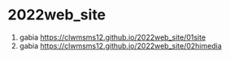 # 2022web_site
1. gabia https://clwmsms12.github.io/2022web_site/01site
1. gabia https://clwmsms12.github.io/2022web_site/02himedia